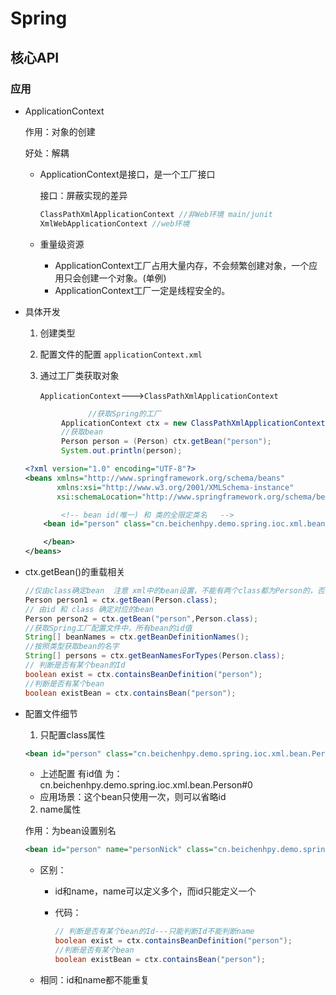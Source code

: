# Spring

## 核心API

### 应用

- ApplicationContext

  作用：对象的创建

  好处：解耦

  - ApplicationContext是接口，是一个工厂接口

    接口：屏蔽实现的差异

    ```java
    ClassPathXmlApplicationContext //非Web环境 main/junit
    XmlWebApplicationContext //web环境
    ```

  - 重量级资源

    - ApplicationContext工厂占用大量内存，不会频繁创建对象，一个应用只会创建一个对象。(单例)
    - ApplicationContext工厂一定是线程安全的。

- 具体开发

  1. 创建类型

  2. 配置文件的配置 `applicationContext.xml`

  3. 通过工厂类获取对象

     `ApplicationContext`--->`ClassPathXmlApplicationContext`

  ```java
  				//获取Spring的工厂
          ApplicationContext ctx = new ClassPathXmlApplicationContext("/applicationContext.xml");
          //获取bean
          Person person = (Person) ctx.getBean("person");
          System.out.println(person);
  ```

  ```xml
  <?xml version="1.0" encoding="UTF-8"?>
  <beans xmlns="http://www.springframework.org/schema/beans"
         xmlns:xsi="http://www.w3.org/2001/XMLSchema-instance"
         xsi:schemaLocation="http://www.springframework.org/schema/beans http://www.springframework.org/schema/beans/spring-beans.xsd">
  
          <!-- bean id(唯一) 和 类的全限定类名   -->
      <bean id="person" class="cn.beichenhpy.demo.spring.ioc.xml.bean.Person">
  
      </bean>
  </beans>
  ```

- ctx.getBean()的重载相关

  ```java
  //仅由class确定bean  注意 xml中的bean设置，不能有两个class都为Person的，否则报错 expect 1 return 2
  Person person1 = ctx.getBean(Person.class);
  // 由id 和 class 确定对应的bean
  Person person2 = ctx.getBean("person",Person.class);
  //获取Spring工厂配置文件中，所有bean的id值
  String[] beanNames = ctx.getBeanDefinitionNames();
  //按照类型获取bean的名字
  String[] persons = ctx.getBeanNamesForTypes(Person.class);
  // 判断是否有某个bean的Id
  boolean exist = ctx.containsBeanDefinition("person");
  //判断是否有某个bean
  boolean existBean = ctx.containsBean("person");
  ```

- 配置文件细节

  1. 只配置class属性

  ```xml
  <bean id="person" class="cn.beichenhpy.demo.spring.ioc.xml.bean.Person"/>
  ```

  - 上述配置 有id值 为：cn.beichenhpy.demo.spring.ioc.xml.bean.Person#0
  - 应用场景：这个bean只使用一次，则可以省略id

  2. name属性

  作用：为bean设置别名

  ```xml
  <bean id="person" name="personNick" class="cn.beichenhpy.demo.spring.ioc.xml.bean.Person"/>
  ```

  - 区别：

    - id和name，name可以定义多个，而id只能定义一个

    - 代码：

      ```java
      // 判断是否有某个bean的Id---只能判断Id不能判断name
      boolean exist = ctx.containsBeanDefinition("person");
      //判断是否有某个bean
      boolean existBean = ctx.containsBean("person");
      ```

      

  - 相同：id和name都不能重复

